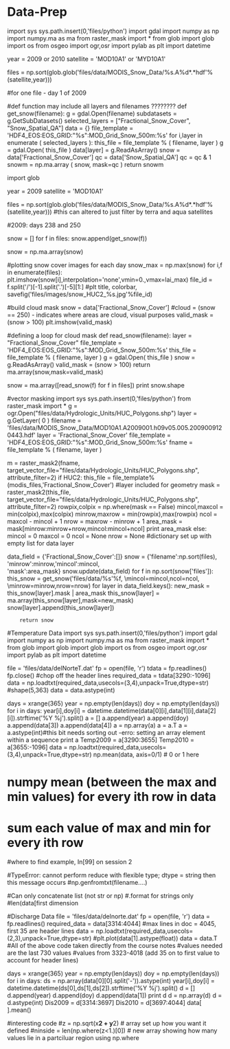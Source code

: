 Data-Prep
=========
import sys
sys.path.insert(0,'files/python')
import gdal
import numpy as np
import numpy.ma as ma
from raster_mask import *
from glob import glob
import os
from osgeo import ogr,osr
import pylab as plt
import datetime

year = 2009 or 2010
satellite = 'MOD10A1' or 'MYD10A1'

files = np.sort(glob.glob('files/data/MODIS_Snow_Data/%s.A%d*.*hdf'%(satellite,year)))

#for one file - day 1 of 2009

#def function may include all layers and filenames ????????
def get_snow(filename):
    g = gdal.Open(filename)
    subdatasets = g.GetSubDatasets()
    selected_layers = ["Fractional_Snow_Cover", "Snow_Spatial_QA"]
    data = {}
    file_template = 'HDF4_EOS:EOS_GRID:"%s":MOD_Grid_Snow_500m:%s'
    for i,layer in enumerate ( selected_layers ):
	this_file = file_template % ( filename, layer )
	g = gdal.Open( this_file )
	data[layer] = g.ReadAsArray()
    snow = data['Fractional_Snow_Cover']
    qc = data['Snow_Spatial_QA']
    qc = qc & 1
    snowm = np.ma.array ( snow, mask=qc )
    return snowm

import glob

year = 2009
satellite = 'MOD10A1'

files = np.sort(glob.glob('files/data/MODIS_Snow_Data/%s.A%d*.*hdf'%(satellite,year)))
#this can altered to just filter by terra and aqua satellites

#2009: days 238 and 250

snow = []
for f in files:
    snow.append(get_snow(f))

snow = np.ma.array(snow)

#plotting snow cover images for each day
snow_max = np.max(snow)
for i,f in enumerate(files):
    plt.imshow(snow[i],interpolation='none',vmin=0.,vmax=lai_max)
    file_id = f.split('/')[-1].split('.')[-5][1:]
#plt title, colorbar, savefig('files/images/snow_HUC2_%s.jpg'%file_id)


#build cloud mask
snow = data['Fractional_Snow_Cover']
#cloud = (snow == 250) - indicates where areas are cloud, visual purposes
valid_mask = (snow > 100)
plt.imshow(valid_mask)

#defining a loop for cloud mask
def read_snow(filename):
    layer = "Fractional_Snow_Cover"
    file_template = 'HDF4_EOS:EOS_GRID:"%s":MOD_Grid_Snow_500m:%s'
    this_file = file_template % ( filename, layer )
    g = gdal.Open( this_file )
    snow = g.ReadAsArray()
    valid_mask = (snow > 100)
    return ma.array(snow,mask=valid_mask)

snow = ma.array([read_snow(f) for f in files])
print snow.shape


#vector masking
import sys
sys.path.insert(0,'files/python')
from raster_mask import *
g = ogr.Open("files/data/Hydrologic_Units/HUC_Polygons.shp")
layer = g.GetLayer( 0 )
filename = 'files/data/MODIS_Snow_Data/MOD10A1.A2009001.h09v05.005.2009009120443.hdf'
layer = 'Fractional_Snow_Cover'
file_template = 'HDF4_EOS:EOS_GRID:"%s":MOD_Grid_Snow_500m:%s'
fname = file_template % ( filename, layer )

m = raster_mask2(fname,\
                target_vector_file="files/data/Hydrologic_Units/HUC_Polygons.shp",\
                attribute_filter=2)
if HUC2:
    this_file = file_template%(modis_files,'Fractional_Snow_Cover') #layer included for geometry
    mask = raster_mask2(this_file,\
                target_vector_file="files/data/Hydrologic_Units/HUC_Polygons.shp",\
                attribute_filter=2)
    rowpix,colpix = np.where(mask == False)
    mincol,maxcol = min(colpix),max(colpix)
    minrow,maxrow = min(rowpix),max(rowpix)
    ncol = maxcol - mincol + 1
    nrow = maxrow - minrow + 1
    area_mask = mask[minrow:minrow+nrow,mincol:mincol+ncol]
    print area_mask
else:
    mincol = 0
    maxcol = 0
    ncol = None
    nrow = None
#dictionary set up with empty list for data layer

data_field = {'Fractional_Snow_Cover':[]}
snow = {'filename':np.sort(files),\
           'minrow':minrow,'mincol':mincol,\
           'mask':area_mask}
snow.update(data_field)
for f in np.sort(snow['files']):
    this_snow = get_snow('files/data/%s'%f,			\mincol=mincol,ncol=ncol,
			\minrow=minrow,nrow=nrow)
    for layer in data_field.keys():
	new_mask = this_snow[layer].mask | area_mask
	this_snow[layer] = ma.array(this_snow[layer],mask=new_mask)
	snow[layer].append(this_snow[layer])

        return snow


#Temperature Data
import sys
sys.path.insert(0,'files/python')
import gdal
import numpy as np
import numpy.ma as ma
from raster_mask import *
from glob import glob
import glob
import os
from osgeo import ogr,osr
import pylab as plt
import datetime


file = 'files/data/delNorteT.dat'
fp = open(file, 'r')
tdata = fp.readlines()
fp.close()
 #chop off the header lines
required_data = tdata[3290:-1096] 
data = np.loadtxt(required_data,usecols=(3,4),unpack=True,dtype=str) #shape(5,363)
data = data.astype(int)

days = xrange(365)
year = np.empty(len(days))
doy = np.empty(len(days))
for i in days:
    year[i],doy[i] = datetime.datetime(data[0][i],data[1][i],data[2][i]).strftime('%Y %j').split()
a = []
a.append(year)
a.append(doy)
a.append(data[3])
a.append(data[4])
a = np.array(a)
a = a.T
a = a.astype(int)#this bit needs sorting out -erro: setting an array element within a sequence
print a
Temp2009 = a[3290:3655]
Temp2010 = a[3655:-1096]
data = np.loadtxt(required_data,usecols=(3,4),unpack=True,dtype=str)
np.mean(data, axis=0/1) # 0 or 1 here
# numpy mean (between the max and min values) for every ith row in data
# sum each value of max and min for every ith row
#where to find example, In[99] on session 2


#TypeError: cannot perform reduce with flexible type; dtype = string then this message occurs
#np.genfromtxt(filename....)

#Can only concatenate list (not str or np)
#.format for strings only
#len(data[first dimension


#Discharge Data
file = 'files/data/delnorte.dat'
fp = open(file, 'r')
data = fp.readlines()
required_data = data[3314:4044] #max lines in doc = 4045, first 35 are header lines
data = np.loadtxt(required_data,usecols=(2,3),unpack=True,dtype=str)
#plt.plot(data[1].astype(float))
data = data.T
#All of the above code taken directly from the course notes
#values needed are the last 730 values
#values from 3323-4018 (add 35 on to first value to account for header lines)

days = xrange(365)
year = np.empty(len(days))
doy = np.empty(len(days))
for i in days:
    ds = np.array(data[0][0].split('-')).astype(int)
    year[i],doy[i] = datetime.datetime(ds[0],ds[1],ds[2]).strftime('%Y %j').split()
d = []
d.append(year)
d.append(doy)
d.append(data[1])
print d
d = np.array(d)
d = d.astype(int)
Dis2009 = d[3314:3697]
Dis2010 = d[3697:4044]
data[  ].mean()


#interesting code
#z = np.sqrt(x**2 + y**2) # array set up how you want it defined
#ninside = len(np.where(z<1.)[0]) # new array showing how many values lie in a partciluar region using np.where
